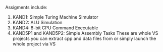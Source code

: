  Assigments include: 
 1. KAND1: Simple Turing Machine Simulator
 2. KAND2: ALU Simulation
 3. KAND4: 8-bit CPU Command Executable
 4. KAND5P1 and KAND5P2: Simple Assembly Tasks
These are whole VS projects you can extract cpp and data files from or simply launch the whole project via VS
